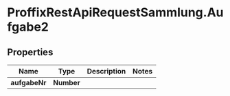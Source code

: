 # ProffixRestApiRequestSammlung.Aufgabe2

## Properties
Name | Type | Description | Notes
------------ | ------------- | ------------- | -------------
**aufgabeNr** | **Number** |  | 


